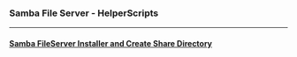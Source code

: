 ### Samba File Server - HelperScripts
---


#### [Samba FileServer Installer and Create Share Directory](https://github.com/eesmer/DocAndTools/SambaFileServer-HelperScripts/samba-fileserver-installer.sh)
